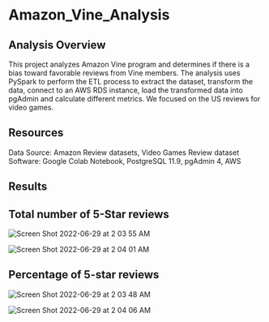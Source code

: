 # Amazon_Vine_Analysis


## Analysis Overview

This project analyzes Amazon Vine program and determines if there is a bias toward favorable reviews from Vine members.
The analysis uses PySpark to perform the ETL process to extract the dataset, transform the data, connect to an AWS RDS instance, load the transformed data into pgAdmin and calculate different metrics.
We focused on the US reviews for video games.


## Resources

Data Source: Amazon Review datasets, Video Games Review dataset
Software: Google Colab Notebook, PostgreSQL 11.9, pgAdmin 4, AWS

 
## Results





## Total number of 5-Star reviews

![Screen Shot 2022-06-29 at 2 03 55 AM](https://user-images.githubusercontent.com/100106554/176363203-e03f6b20-d3d6-47a6-b349-71b1c0bbda19.png)



![Screen Shot 2022-06-29 at 2 04 01 AM](https://user-images.githubusercontent.com/100106554/176363222-ae0b0963-3df2-416a-9b18-6e0325340724.png)

## Percentage of 5-star reviews


![Screen Shot 2022-06-29 at 2 03 48 AM](https://user-images.githubusercontent.com/100106554/176363177-5c9c34c8-8116-41fc-bd90-a7a93643b1e2.png)



![Screen Shot 2022-06-29 at 2 04 06 AM](https://user-images.githubusercontent.com/100106554/176363238-a452fb0a-4c36-4f9f-b8b2-c752e5814d4e.png)
